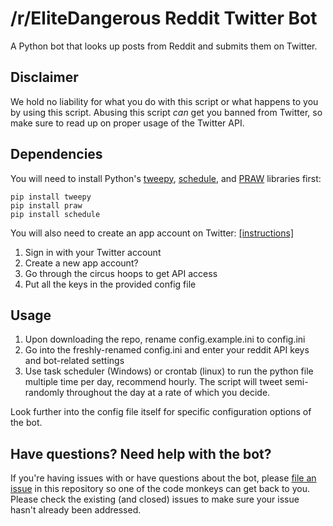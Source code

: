 # /r/EliteDangerous Reddit Twitter Bot

A Python bot that looks up posts from Reddit and submits them on Twitter.

## Disclaimer

We hold no liability for what you do with this script or what happens to you by using this script. Abusing this script *can* get you banned from Twitter, so make sure to read up on proper usage of the Twitter API.

## Dependencies

You will need to install Python's [tweepy](https://github.com/tweepy/tweepy), [schedule](https://pypi.org/project/schedule/), and [PRAW](https://praw.readthedocs.org/en/) libraries first:

    pip install tweepy
    pip install praw
    pip install schedule
    
You will also need to create an app account on Twitter: [[instructions]](https://dev.twitter.com/apps)

1. Sign in with your Twitter account
2. Create a new app account?
3. Go through the circus hoops to get API access
4. Put all the keys in the provided config file

## Usage

1. Upon downloading the repo, rename config.example.ini to config.ini
2. Go into the freshly-renamed config.ini and enter your reddit API keys and bot-related settings
3. Use task scheduler (Windows) or crontab (linux) to run the python file multiple time per day, recommend hourly. The script will tweet semi-randomly throughout the day at a rate of which you decide.
 
Look further into the config file itself for specific configuration options of the bot.

## Have questions? Need help with the bot?

If you're having issues with or have questions about the bot, please [file an issue](https://github.com/EliteDangerous-Subreddit/reddit-twitter-bot/issues) in this repository so one of the code monkeys can get back to you. Please check the existing (and closed) issues to make sure your issue hasn't already been addressed.